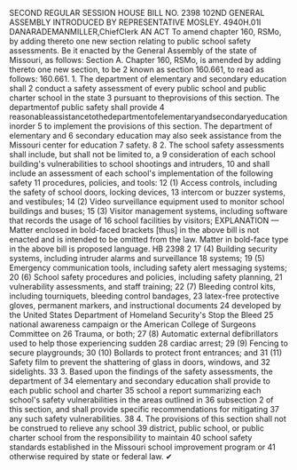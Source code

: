 SECOND REGULAR SESSION
HOUSE BILL NO. 2398
102ND GENERAL ASSEMBLY
INTRODUCED BY REPRESENTATIVE MOSLEY.
4940H.01I DANARADEMANMILLER,ChiefClerk
AN ACT
To amend chapter 160, RSMo, by adding thereto one new section relating to public school
safety assessments.
Be it enacted by the General Assembly of the state of Missouri, as follows:
Section A. Chapter 160, RSMo, is amended by adding thereto one new section, to be
2 known as section 160.661, to read as follows:
160.661. 1. The department of elementary and secondary education shall
2 conduct a safety assessment of every public school and public charter school in the state
3 pursuant to theprovisions of this section. The departmentof public safety shall provide
4 reasonableassistancetothedepartmentofelementaryandsecondaryeducationinorder
5 to implement the provisions of this section. The department of elementary and
6 secondary education may also seek assistance from the Missouri center for education
7 safety.
8 2. The school safety assessments shall include, but shall not be limited to, a
9 consideration of each school building's vulnerabilities to school shootings and intruders,
10 and shall include an assessment of each school's implementation of the following safety
11 procedures, policies, and tools:
12 (1) Access controls, including the safety of school doors, locking devices,
13 intercom or buzzer systems, and vestibules;
14 (2) Video surveillance equipment used to monitor school buildings and buses;
15 (3) Visitor management systems, including software that records the usage of
16 school facilities by visitors;
EXPLANATION — Matter enclosed in bold-faced brackets [thus] in the above bill is not enacted and is
intended to be omitted from the law. Matter in bold-face type in the above bill is proposed language.
HB 2398 2
17 (4) Building security systems, including intruder alarms and surveillance
18 systems;
19 (5) Emergency communication tools, including safety alert messaging systems;
20 (6) School safety procedures and policies, including safety planning,
21 vulnerability assessments, and staff training;
22 (7) Bleeding control kits, including tourniquets, bleeding control bandages,
23 latex-free protective gloves, permanent markers, and instructional documents
24 developed by the United States Department of Homeland Security's Stop the Bleed
25 national awareness campaign or the American College of Surgeons Committee on
26 Trauma, or both;
27 (8) Automatic external defibrillators used to help those experiencing sudden
28 cardiac arrest;
29 (9) Fencing to secure playgrounds;
30 (10) Bollards to protect front entrances; and
31 (11) Safety film to prevent the shattering of glass in doors, windows, and
32 sidelights.
33 3. Based upon the findings of the safety assessments, the department of
34 elementary and secondary education shall provide to each public school and charter
35 school a report summarizing each school's safety vulnerabilities in the areas outlined in
36 subsection 2 of this section, and shall provide specific recommendations for mitigating
37 any such safety vulnerabilities.
38 4. The provisions of this section shall not be construed to relieve any school
39 district, public school, or public charter school from the responsibility to maintain
40 school safety standards established in the Missouri school improvement program or
41 otherwise required by state or federal law.
✔